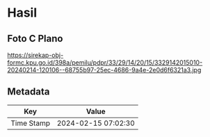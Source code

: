 # Hasil

## Foto C Plano

https://sirekap-obj-formc.kpu.go.id/398a/pemilu/pdpr/33/29/14/20/15/3329142015010-20240214-120106--68755b97-25ec-4686-9a4e-2e0d6f6321a3.jpg


## Metadata

| Key        | Value               |
| ---------- | ------------------- |
| Time Stamp | 2024-02-15 07:02:30 |



